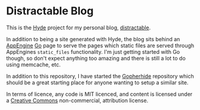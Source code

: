# Distractable Blog

This is the [Hyde](https://github.com/lakshmivyas/hyde) project for my personal blog, [distractable](http://distractable.net/).  

In addition to being a site generated with Hyde, the blog sits behind an [AppEngine](http://appengine.google.com/) [Go](http://golang.org/) page to serve the pages which static files are served through AppEngines `static_files` functionality. I'm just getting started with Go though, so don't expect anything too amazing and there is still a lot to do using memcache, etc.

In addition to this repository, I have started the [Gopherhide](https://github.com/DamonOehlman/gopherhide) repository which should be a great starting place for anyone wanting to setup a similar site.

In terms of licence, any code is MIT licenced, and content is licensed under a [Creative Commons](http://creativecommons.org/) non-commercial, attribution license.

